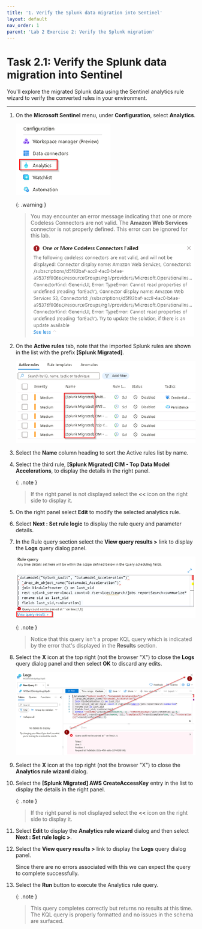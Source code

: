 ```yaml
---
title: '1. Verify the Splunk data migration into Sentinel'
layout: default
nav_order: 1
parent: 'Lab 2 Exercise 2: Verify the Splunk migration'
---
```


# Task 2.1: Verify the Splunk data migration into Sentinel

You'll explore the migrated Splunk data using the Sentinel analytics rule wizard to verify the converted rules in your environment. 

---

1.  On the **Microsoft Sentinel** menu, under **Configuration**, select **Analytics**.

    ![configuration_menu_analytics.png](../media/configuration_menu_analytics.png)

    {: .warning }
    > You may encounter an error message indicating that one or more Codeless Connectors are not valid. The **Amazon Web Services** connector is not properly defined. This error can be ignored for this lab.
    >
    >![error_codeless_connector.png](../media/error_codeless_connector.png)

1.  On the **Active rules** tab, note that the imported Splunk rules are shown in the list with the prefix **[Splunk Migrated]**.

    ![splunk_migrated_prefix.png](../media/splunk_migrated_prefix.png)

1.  Select the **Name** column heading to sort the Active rules list by name.

1.  Select the third rule, **[Splunk Migrated] CIM - Top Data Model Accelerations**, to display the details in the right panel.

    {: .note }
    > If the right panel is not displayed select the **<<** icon on the right side to display it.

1.  On the right panel select **Edit** to modify the selected analytics rule.

1.  Select **Next : Set rule logic** to display the rule query and parameter details.

1.  In the Rule query section select the **View query results >** link to display the **Logs** query dialog panel.

    ![select_view_query_results.png](../media/select_view_query_results.png)  

    {: .note }
    > Notice that this query isn't a proper KQL query which is indicated by the error that's displayed in the **Results** section.

1.   Select the **X** icon at the top right (not the browser "X") to close the **Logs** query dialog panel and then select **OK** to discard any edits.

     ![invalid_query_x_close.png](../media/invalid_query_x_close.png)

1.  Select the **X** icon at the top right (not the browser "X") to close the **Analytics rule wizard** dialog.

1.  Select the **[Splunk Migrated] AWS CreateAccessKey** entry in the list to display the details in the right panel.

    {: .note }
    > If the right panel is not displayed select the **<<** icon on the right side to display it.

1.  Select **Edit** to display the **Analytics rule wizard** dialog and then select **Next : Set rule logic >**.

1.  Select the **View query results >** link to display the **Logs** query dialog panel.  

    Since there are no errors associated with this we can expect the query to complete successfully.

1.  Select the **Run** button to execute the Analytics rule query.

    {: .note }
    > This query completes correctly but returns no results at this time. The KQL query is properly formatted and no issues in the schema are surfaced.

